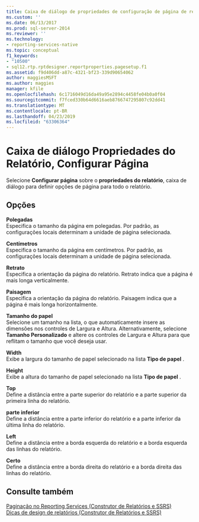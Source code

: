 ```yaml
---
title: Caixa de diálogo de propriedades de configuração de página de relatório | Microsoft Docs
ms.custom: ''
ms.date: 06/13/2017
ms.prod: sql-server-2014
ms.reviewer: ''
ms.technology:
- reporting-services-native
ms.topic: conceptual
f1_keywords:
- "10500"
- sql12.rtp.rptdesigner.reportproperties.pagesetup.f1
ms.assetid: f9d406dd-a87c-4321-bf23-339d90654062
author: maggiesMSFT
ms.author: maggies
manager: kfile
ms.openlocfilehash: 6c1716049d16da49a95e2894c4458fe04b0a0f04
ms.sourcegitcommit: f7fced330b64d6616aeb8766747295807c92dd41
ms.translationtype: MT
ms.contentlocale: pt-BR
ms.lasthandoff: 04/23/2019
ms.locfileid: "63306364"
---
```

# <a name="report-properties-dialog-box-page-setup"></a>Caixa de diálogo Propriedades do Relatório, Configurar Página
  Selecione **Configurar página** sobre o **propriedades do relatório**, caixa de diálogo para definir opções de página para todo o relatório.  
  
## <a name="options"></a>Opções  
 **Polegadas**  
 Especifica o tamanho da página em polegadas. Por padrão, as configurações locais determinam a unidade de página selecionada.  
  
 **Centímetros**  
 Especifica o tamanho da página em centímetros. Por padrão, as configurações locais determinam a unidade de página selecionada.  
  
 **Retrato**  
 Especifica a orientação da página do relatório. Retrato indica que a página é mais longa verticalmente.  
  
 **Paisagem**  
 Especifica a orientação da página do relatório. Paisagem indica que a página é mais longa horizontalmente.  
  
 **Tamanho do papel**  
 Selecione um tamanho na lista, o que automaticamente insere as dimensões nos controles de Largura e Altura. Alternativamente, selecione **Tamanho Personalizado** e altere os controles de Largura e Altura para que reflitam o tamanho que você deseja usar.  
  
 **Width**  
 Exibe a largura do tamanho de papel selecionado na lista **Tipo de papel** .  
  
 **Height**  
 Exibe a altura do tamanho de papel selecionado na lista **Tipo de papel** .  
  
 **Top**  
 Define a distância entre a parte superior do relatório e a parte superior da primeira linha do relatório.  
  
 **parte inferior**  
 Define a distância entre a parte inferior do relatório e a parte inferior da última linha do relatório.  
  
 **Left**  
 Define a distância entre a borda esquerda do relatório e a borda esquerda das linhas do relatório.  
  
 **Certo**  
 Define a distância entre a borda direita do relatório e a borda direita das linhas do relatório.  
  
## <a name="see-also"></a>Consulte também  
 [Paginação no Reporting Services &#40;Construtor de Relatórios e SSRS&#41;](report-design/pagination-in-reporting-services-report-builder-and-ssrs.md)   
 [Dicas de design de relatórios &#40;Construtor de Relatórios e SSRS&#41;](report-design/report-design-tips-report-builder-and-ssrs.md)  
  
  
